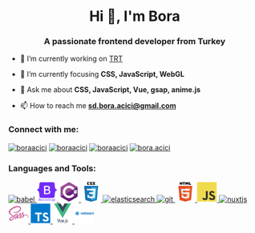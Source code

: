<h1 align="center">Hi 👋, I'm Bora</h1>
<h3 align="center">A passionate frontend developer from Turkey</h3>

- 🔭 I’m currently working on [TRT](https://www.trtizle.com/)

- 🌱 I’m currently focusing **CSS, JavaScript, WebGL**

- 💬 Ask me about **CSS, JavaScript, Vue, gsap, anime.js**

- 📫 How to reach me **sd.bora.acici@gmail.com**

<h3 align="left">Connect with me:</h3>
<p align="left">
<a href="https://codepen.io/boraacici" target="blank"><img align="center" src="https://cdn.jsdelivr.net/npm/simple-icons@3.0.1/icons/codepen.svg" alt="boraacici" height="30" width="40" /></a>
<a href="https://twitter.com/boraacici" target="blank"><img align="center" src="https://cdn.jsdelivr.net/npm/simple-icons@3.0.1/icons/twitter.svg" alt="boraacici" height="30" width="40" /></a>
<a href="https://linkedin.com/in/boraacici" target="blank"><img align="center" src="https://cdn.jsdelivr.net/npm/simple-icons@3.0.1/icons/linkedin.svg" alt="boraacici" height="30" width="40" /></a>
<a href="https://instagram.com/bora.acici" target="blank"><img align="center" src="https://cdn.jsdelivr.net/npm/simple-icons@3.0.1/icons/instagram.svg" alt="bora.acici" height="30" width="40" /></a>
</p>

<h3 align="left">Languages and Tools:</h3>
<p align="left"> <a href="https://babeljs.io/" target="_blank"> <img src="https://www.vectorlogo.zone/logos/babeljs/babeljs-icon.svg" alt="babel" width="40" height="40"/> </a> <a href="https://getbootstrap.com" target="_blank"> <img src="https://raw.githubusercontent.com/devicons/devicon/master/icons/bootstrap/bootstrap-plain-wordmark.svg" alt="bootstrap" width="40" height="40"/> </a> <a href="https://www.w3schools.com/cs/" target="_blank"> <img src="https://raw.githubusercontent.com/devicons/devicon/master/icons/csharp/csharp-original.svg" alt="csharp" width="40" height="40"/> </a> <a href="https://www.w3schools.com/css/" target="_blank"> <img src="https://raw.githubusercontent.com/devicons/devicon/master/icons/css3/css3-original-wordmark.svg" alt="css3" width="40" height="40"/> </a> <a href="https://www.elastic.co" target="_blank"> <img src="https://www.vectorlogo.zone/logos/elastic/elastic-icon.svg" alt="elasticsearch" width="40" height="40"/> </a> <a href="https://git-scm.com/" target="_blank"> <img src="https://www.vectorlogo.zone/logos/git-scm/git-scm-icon.svg" alt="git" width="40" height="40"/> </a> <a href="https://www.w3.org/html/" target="_blank"> <img src="https://raw.githubusercontent.com/devicons/devicon/master/icons/html5/html5-original-wordmark.svg" alt="html5" width="40" height="40"/> </a> <a href="https://developer.mozilla.org/en-US/docs/Web/JavaScript" target="_blank"> <img src="https://raw.githubusercontent.com/devicons/devicon/master/icons/javascript/javascript-original.svg" alt="javascript" width="40" height="40"/> </a> <a href="https://nuxtjs.org/" target="_blank"> <img src="https://www.vectorlogo.zone/logos/nuxtjs/nuxtjs-icon.svg" alt="nuxtjs" width="40" height="40"/> </a> <a href="https://sass-lang.com" target="_blank"> <img src="https://raw.githubusercontent.com/devicons/devicon/master/icons/sass/sass-original.svg" alt="sass" width="40" height="40"/> </a> <a href="https://www.typescriptlang.org/" target="_blank"> <img src="https://raw.githubusercontent.com/devicons/devicon/master/icons/typescript/typescript-original.svg" alt="typescript" width="40" height="40"/> </a> <a href="https://vuejs.org/" target="_blank"> <img src="https://raw.githubusercontent.com/devicons/devicon/master/icons/vuejs/vuejs-original-wordmark.svg" alt="vuejs" width="40" height="40"/> </a> <a href="https://webpack.js.org" target="_blank"> <img src="https://raw.githubusercontent.com/devicons/devicon/d00d0969292a6569d45b06d3f350f463a0107b0d/icons/webpack/webpack-original-wordmark.svg" alt="webpack" width="40" height="40"/> </a> </p>
